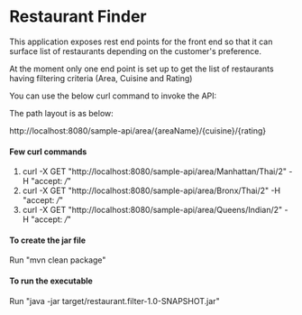 # Restaurant Finder

This application exposes rest end points for the front end so that it can 
surface list of restaurants depending on the customer's preference.

At the moment only one end point is set up to get the list of restaurants having
filtering criteria (Area, Cuisine and Rating)

You can use the below curl command to invoke the API:

The path layout is as below: 

http://localhost:8080/sample-api/area/{areaName}/{cuisine}/{rating}

#### Few curl commands

1. curl -X GET "http://localhost:8080/sample-api/area/Manhattan/Thai/2" -H "accept: */*"
2. curl -X GET "http://localhost:8080/sample-api/area/Bronx/Thai/2" -H "accept: */*"
3. curl -X GET "http://localhost:8080/sample-api/area/Queens/Indian/2" -H "accept: */*"

#### To create the jar file
Run "mvn clean package"

#### To run the executable
Run "java -jar target/restaurant.filter-1.0-SNAPSHOT.jar"
